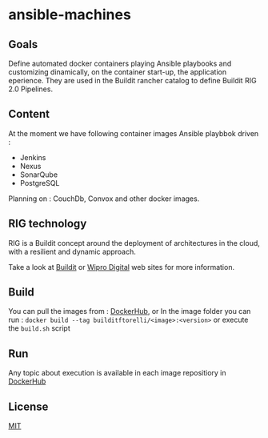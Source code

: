 # ansible-machines

## Goals

Define automated docker containers playing Ansible playbooks and customizing dinamically, on the container start-up, the application eperience. They are used in the Buildit rancher catalog to define Buildit RIG 2.0 Pipelines.

## Content

At the moment we have following container images Ansible playbbok driven :
* Jenkins
* Nexus
* SonarQube
* PostgreSQL

Planning on : CouchDb, Convox and other docker images.

## RIG technology

RIG is a Buildit concept around the deployment of architectures in the cloud, with a resilient and dynamic approach.

Take a look at [Buildit](https://buildit.digital/) or [Wipro Digital](http://wiprodigital.com/) web sites for more information.

## Build

You can pull the images from : [DockerHub](https://hub.docker.com/u/builditftorelli/), or
In the image folder you can run :
`docker build --tag builditftorelli/<image>:<version>`
or execute the `build.sh` script

## Run
Any topic about execution is available in each image repositiory in [DockerHub](https://hub.docker.com/u/builditftorelli/)

## License

[MIT](/LICENSE)
